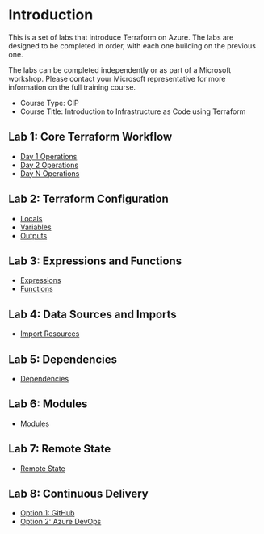 # Introduction

This is a set of labs that introduce Terraform on Azure. The labs are designed to be completed in order, with each one building on the previous one.

The labs can be completed independently or as part of a Microsoft workshop. Please contact your Microsoft representative for more information on the full training course.

* Course Type: CIP
* Course Title: Introduction to Infrastructure as Code using Terraform

## Lab 1: Core Terraform Workflow

* [Day 1 Operations](01-core-workflow/01-day-1-operation.md)
* [Day 2 Operations](1_core_workflow/day2_operation.md)
* [Day N Operations](1_core_workflow/dayn_operation.md)

## Lab 2: Terraform Configuration

* [Locals](2_tf_config/1_locals.md)
* [Variables](2_tf_config/2_variables.md)
* [Outputs](2_tf_config/3_outputs.md)

## Lab 3: Expressions and Functions

* [Expressions](3_expressions_and_functions/1_expressions.md)
* [Functions](3_expressions_and_functions/2_functions.md)

## Lab 4: Data Sources and Imports

* [Import Resources](4_data_sources_and_imports/1_import_resources.md)

## Lab 5: Dependencies

* [Dependencies](5_dependencies/1_dependencies.md)

## Lab 6: Modules

* [Modules](6_modules/1_module.md)

## Lab 7: Remote State

* [Remote State](7_remote_state/1_remote_state.md)

## Lab 8: Continuous Delivery

* [Option 1: GitHub](9_continuous_delivery/1_github.md)
* [Option 2: Azure DevOps](9_continuous_delivery/2_azure_devops.md)
